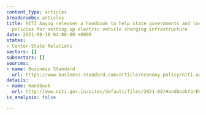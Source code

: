 ```yaml
---
content_type: articles
breadcrumbs: articles
title: NITI Aayog releases a handbook to help state governments and local bodies frame
  policies for setting up electric vehicle charging infrastructure
date: 2021-08-18 04:00:00 +0000
states:
- Center-State Relations
sectors: []
subsectors: []
sources:
- name: Business Standard
  url: https://www.business-standard.com/article/economy-policy/niti-aayog-releases-handbook-for-ev-charging-infra-implementation-121081201236_1.html
details:
- name: Handbook
  url: http://www.niti.gov.in/sites/default/files/2021-08/HandbookforEVChargingInfrastructureImplementation081221.pdf
is_analysis: false

---
```

